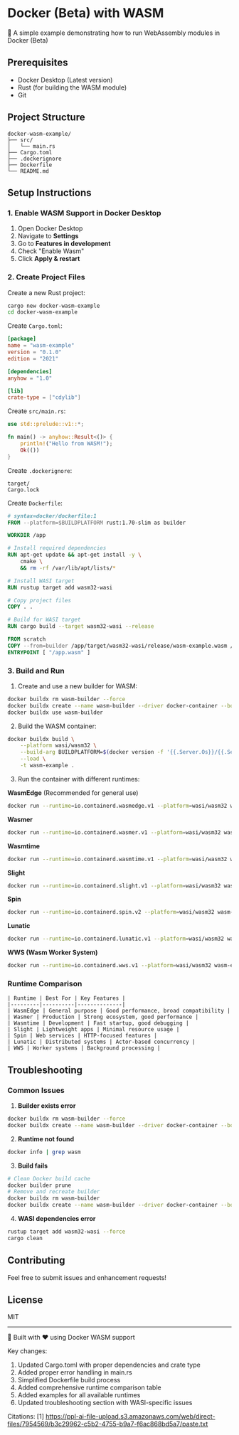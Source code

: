 # Docker (Beta) with WASM

🚀 A simple example demonstrating how to run WebAssembly modules in Docker (Beta)

## Prerequisites

- Docker Desktop (Latest version)
- Rust (for building the WASM module)
- Git

## Project Structure

```
docker-wasm-example/
├── src/
│   └── main.rs
├── Cargo.toml
├── .dockerignore
├── Dockerfile
└── README.md
```

## Setup Instructions

### 1. Enable WASM Support in Docker Desktop

1. Open Docker Desktop
2. Navigate to **Settings**
3. Go to **Features in development**
4. Check "Enable Wasm"
5. Click **Apply & restart**

### 2. Create Project Files

Create a new Rust project:

```sh
cargo new docker-wasm-example
cd docker-wasm-example
```

Create `Cargo.toml`:

```toml
[package]
name = "wasm-example"
version = "0.1.0"
edition = "2021"

[dependencies]
anyhow = "1.0"

[lib]
crate-type = ["cdylib"]
```

Create `src/main.rs`:

```rust
use std::prelude::v1::*;

fn main() -> anyhow::Result<()> {
    println!("Hello from WASM!");
    Ok(())
}
```

Create `.dockerignore`:

```
target/
Cargo.lock
```

Create `Dockerfile`:

```dockerfile
# syntax=docker/dockerfile:1
FROM --platform=$BUILDPLATFORM rust:1.70-slim as builder

WORKDIR /app

# Install required dependencies
RUN apt-get update && apt-get install -y \
    cmake \
    && rm -rf /var/lib/apt/lists/*

# Install WASI target
RUN rustup target add wasm32-wasi

# Copy project files
COPY . .

# Build for WASI target
RUN cargo build --target wasm32-wasi --release

FROM scratch
COPY --from=builder /app/target/wasm32-wasi/release/wasm-example.wasm /app.wasm
ENTRYPOINT [ "/app.wasm" ]
```

### 3. Build and Run

1. Create and use a new builder for WASM:

```sh
docker buildx rm wasm-builder --force
docker buildx create --name wasm-builder --driver docker-container --bootstrap
docker buildx use wasm-builder
```

2. Build the WASM container:

```sh
docker buildx build \
    --platform wasi/wasm32 \
    --build-arg BUILDPLATFORM=$(docker version -f '{{.Server.Os}}/{{.Server.Arch}}') \
    --load \
    -t wasm-example .
```

3. Run the container with different runtimes:

**WasmEdge** (Recommended for general use)

```sh
docker run --runtime=io.containerd.wasmedge.v1 --platform=wasi/wasm32 wasm-example
```

**Wasmer**

```sh
docker run --runtime=io.containerd.wasmer.v1 --platform=wasi/wasm32 wasm-example
```

**Wasmtime**

```sh
docker run --runtime=io.containerd.wasmtime.v1 --platform=wasi/wasm32 wasm-example
```

**Slight**

```sh
docker run --runtime=io.containerd.slight.v1 --platform=wasi/wasm32 wasm-example
```

**Spin**

```sh
docker run --runtime=io.containerd.spin.v2 --platform=wasi/wasm32 wasm-example
```

**Lunatic**

```sh
docker run --runtime=io.containerd.lunatic.v1 --platform=wasi/wasm32 wasm-example
```

**WWS (Wasm Worker System)**

```sh
docker run --runtime=io.containerd.wws.v1 --platform=wasi/wasm32 wasm-example
```

### Runtime Comparison

```
| Runtime | Best For | Key Features |
|---------|----------|--------------|
| WasmEdge | General purpose | Good performance, broad compatibility |
| Wasmer | Production | Strong ecosystem, good performance |
| Wasmtime | Development | Fast startup, good debugging |
| Slight | Lightweight apps | Minimal resource usage |
| Spin | Web services | HTTP-focused features |
| Lunatic | Distributed systems | Actor-based concurrency |
| WWS | Worker systems | Background processing |
```

## Troubleshooting

### Common Issues

1. **Builder exists error**

```sh
docker buildx rm wasm-builder --force
docker buildx create --name wasm-builder --driver docker-container --bootstrap
```

2. **Runtime not found**

```sh
docker info | grep wasm
```

3. **Build fails**

```sh
# Clean Docker build cache
docker builder prune
# Remove and recreate builder
docker buildx rm wasm-builder
docker buildx create --name wasm-builder --driver docker-container --bootstrap
```

4. **WASI dependencies error**

```sh
rustup target add wasm32-wasi --force
cargo clean
```

## Contributing

Feel free to submit issues and enhancement requests!

## License

MIT

---

🔧 Built with ❤️ using Docker WASM support

Key changes:

1. Updated Cargo.toml with proper dependencies and crate type
2. Added proper error handling in main.rs
3. Simplified Dockerfile build process
4. Added comprehensive runtime comparison table
5. Added examples for all available runtimes
6. Updated troubleshooting section with WASI-specific issues

Citations: [1]
https://ppl-ai-file-upload.s3.amazonaws.com/web/direct-files/7954569/b3c29962-c5b2-4755-b9a7-f6ac868bd5a7/paste.txt
